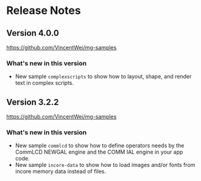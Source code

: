 # Release Notes

## Version 4.0.0

https://github.com/VincentWei/mg-samples

### What's new in this version

  * New sample `complexscripts` to show how to layout, shape, and render text
    in complex scripts.

## Version 3.2.2

https://github.com/VincentWei/mg-samples

### What's new in this version

  * New sample `commlcd` to show how to define operators needs by
    the CommLCD NEWGAL engine and the COMM IAL engine in your app code.
  * New sample `incore-data` to show how to load images and/or fonts
    from incore memory data instead of files.

